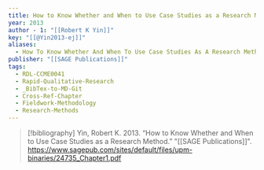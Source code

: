 ```yaml
---
title: How to Know Whether and When to Use Case Studies as a Research Method
year: 2013
author - 1: "[[Robert K Yin]]"
key: "[[@Yin2013-ej]]"
aliases:
  - How To Know Whether And When To Use Case Studies As A Research Method
publisher: "[[SAGE Publications]]"
tags:
  - RDL-CCME0041
  - Rapid-Qualitative-Research
  - _BibTex-to-MD-Git
  - Cross-Ref-Chapter
  - Fieldwork-Methodology
  - Research-Methods
---
```


> [!bibliography]
> Yin, Robert K. 2013. “How to Know Whether and When to Use Case Studies as a Research Method.” "[[SAGE Publications]]". https://www.sagepub.com/sites/default/files/upm-binaries/24735_Chapter1.pdf
